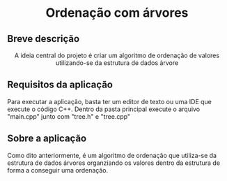 <h1 align="center">Ordenação com árvores</h1>

## Breve descrição 
<p align="center">A ideia central do projeto é criar um algoritmo de ordenação de valores utilizando-se da estrutura de dados árvore</p> 


## Requisitos da aplicação 
Para executar a aplicação, basta ter um editor de texto ou uma IDE que execute o código C++. Dentro da pasta principal execute o arquivo "main.cpp" junto com "tree.h" e "tree.cpp" 
 

## Sobre a aplicação
Como dito anteriormente, é um algoritmo de ordenação que utiliza-se da estrutura de dados árvores organziando os valores dentro da estrutura de forma a conseguir uma ordenação.    

